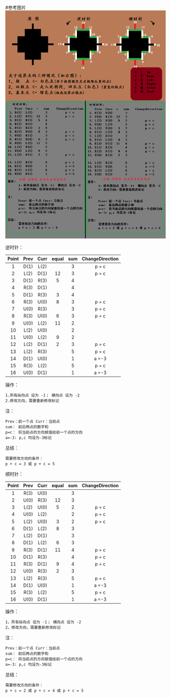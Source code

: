 #参考图片
![Edge.png](./edge.png)

逆时针：

Point |Prev  |Curr  |equal |sum     |ChangeDirection
:----:|:----:|:----:|:----:|:------:|:---------------:
 1    |D(1)  |L(2)  |      |3       |p = c
 2    |L(2)  |D(1)  |12    |3       |p = c
 3    |D(1)  |R(3)  |5     |4       |
 4    |R(3)  |D(1)  |      |4       |
 5    |D(1)  |R(3)  |3     |4       |
 6    |R(3)  |U(0)  |8     |3       |p = c
 7    |U(0)  |R(3)  |      |3       |p = c
 8    |R(3)  |U(0)  |6     |3       |p = c
 9    |U(0)  |L(2)  |11    |2       |
10    |L(2)  |U(0)  |      |2       |
11    |U(0)  |L(2)  |9     |2       |
12    |L(2)  |D(1)  |2     |3       |p = c
13    |L(2)  |R(3)  |      |5       |p = c
14    |D(1)  |U(0)  |      |1       |a =-3
15    |R(3)  |L(2)  |      |5       |p = c
16    |U(0)  |D(1)  |      |1       |a =-3

操作：

    1.所有纵向点 设为 -1； 横向点 设为 -2
    2.修改方向，需要重新修改标记

注：

	Prev：前一个点 Curr：当前点
	sum： 前后两点的数字和
	p=c： 将当前点的方向赋值给前一个点的方向
	a=-3: p,c 均设为-3标记 

总结：

	需要修改方向的条件：
	p + c = 3 或 p + c = 5
	
	
	
顺时针：

Point |Prev  |Curr  |equal |sum     |ChangeDirection
:----:|:----:|:----:|:----:|:------:|:---------------:
 1    |R(3)  |U(0)  |      |3       |
 2    |U(0)  |R(3)  |12    |3       |
 3    |L(2)  |U(0)  |5     |2       |p = c
 4    |U(0)  |L(2)  |      |2       |p = c
 5    |L(2)  |U(0)  |3     |2       |p = c
 6    |D(1)  |L(2)  |8     |3       |
 7    |L(2)  |D(1)  |      |3       |
 8    |D(1)  |L(2)  |6     |3       |  
 9    |R(3)  |D(1)  |11    |4       |p = c
10    |D(1)  |R(3)  |      |4       |p = c
11    |R(3)  |D(1)  |9     |4       |p = c
12    |U(0)  |R(3)  |2     |3       |  
13    |L(2)  |R(3)  |      |5       |p = c
14    |D(1)  |U(0)  |      |1       |a =-3
15    |R(3)  |L(2)  |      |5       |p = c
16    |U(0)  |D(1)  |      |1       |a =-3

操作：

	1，所有纵向点 设为 -1； 横向点 设为 -2
	2，修改方向，需要重新修改标记

注：

	Prev：前一个点 Curr：当前点
	sum： 前后两点的数字和
	p=c： 将当前点的方向赋值给前一个点的方向
	a=-3: p,c 均设为-3标记 

总结：

	需要修改方向的条件：
	p + c = 2 或 p + c = 4 或 p + c = 5


